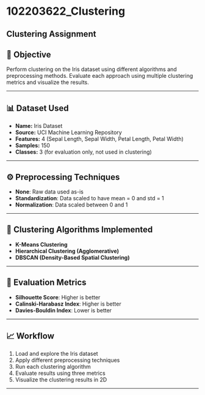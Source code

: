 # 102203622_Clustering
## Clustering Assignment

## 📌 Objective
Perform clustering on the Iris dataset using different algorithms and preprocessing methods. Evaluate each approach using multiple clustering metrics and visualize the results.

---

## 📊 Dataset Used
- **Name:** Iris Dataset  
- **Source:** UCI Machine Learning Repository  
- **Features:** 4 (Sepal Length, Sepal Width, Petal Length, Petal Width)  
- **Samples:** 150  
- **Classes:** 3 (for evaluation only, not used in clustering)

---

## ⚙️ Preprocessing Techniques
- **None**: Raw data used as-is  
- **Standardization**: Data scaled to have mean = 0 and std = 1  
- **Normalization**: Data scaled between 0 and 1

---

## 🤖 Clustering Algorithms Implemented
- **K-Means Clustering**  
- **Hierarchical Clustering (Agglomerative)**  
- **DBSCAN (Density-Based Spatial Clustering)**

---

## 🧮 Evaluation Metrics
- **Silhouette Score**: Higher is better  
- **Calinski-Harabasz Index**: Higher is better  
- **Davies-Bouldin Index**: Lower is better

---

## 📈 Workflow
1. Load and explore the Iris dataset  
2. Apply different preprocessing techniques  
3. Run each clustering algorithm  
4. Evaluate results using three metrics  
5. Visualize the clustering results in 2D

---


